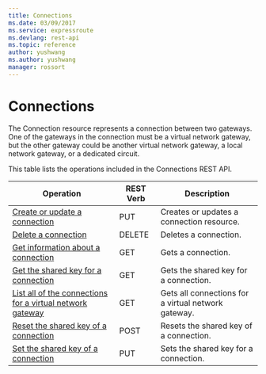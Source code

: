 ```yaml
---
title: Connections
ms.date: 03/09/2017
ms.service: expressroute
ms.devlang: rest-api
ms.topic: reference
author: yushwang
ms.author: yushwang
manager: rossort
---
```

# Connections
The Connection resource represents a connection between two gateways. One of the gateways in the connection must be a virtual network gateway, but the other gateway could be another virtual network gateway, a local network gateway, or a dedicated circuit.  

This table lists the operations included in the Connections REST API.  
  
| Operation | REST Verb | Description | 
|---------|---------|-----------|
| [Create or update a connection](create-or-update-a-connection.md)  |  PUT | Creates or updates a connection resource.  |  
| [Delete a connection ](delete-a-connection.md)   |  DELETE | Deletes a connection. |  
| [Get information about a connection ](get-information-about-a-connection.md)   |  GET | Gets a connection. |  
| [Get the shared key for a connection ](get-the-shared-key-for-a-connection.md)  |  GET | Gets the shared key for a connection. |  
| [List all of the connections for a virtual network gateway ](list-all-of-the-connections-for-a-virtual-network-gateway.md)   |  GET | Gets all connections for a virtual network gateway. |  
| [Reset the shared key of a connection ](reset-the-shared-key-of-a-connection.md) |  POST | Resets the shared key of a connection. |  
| [Set the shared key of a connection ](set-the-shared-key-of-a-connection.md) |  PUT | Sets the shared key for a connection. |  